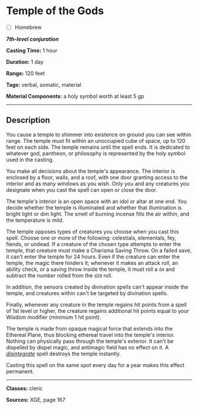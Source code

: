 # Temple of the Gods

- [ ] Homebrew

***7th-level conjuration***

**Casting Time:** 1 hour

**Duration:** 1 day

**Range:** 120 feet

**Tags:** verbal, somatic, material

**Material Components:** a holy symbol worth at least 5 gp

---

## Description
You cause a temple to shimmer into existence on ground you can see within range.
The temple must fit within an unoccupied cube of space, up to 120 feet on each side.
The temple remains until the spell ends.
It is dedicated to whatever god, pantheon, or philosophy is represented by the holy symbol used in the casting.

You make all decisions about the temple's appearance.
The interior is enclosed by a floor, walls, and a roof, with one door granting access to the interior and as many windows as you wish.
Only you and any creatures you designate when you cast the spell can open or close the door.

The temple's interior is an open space with an idol or altar at one end.
You decide whether the temple is illuminated and whether that illumination is bright light or dim light.
The smell of burning incense fills the air within, and the temperature is mild.

The temple opposes types of creatures you choose when you cast this spell.
Choose one or more of the following: celestials, elementals, fey, fiends, or undead.
If a creature of the chosen type attempts to enter the temple, that creature must make a Charisma Saving Throw.
On a failed save, it can't enter the temple for 24 hours.
Even if the creature can enter the temple, the magic there hinders it; whenever it makes an attack roll, an ability check, or a saving throw inside the temple, it must roll a `d4` and subtract the number rolled from the `d20` roll.

In addition, the sensors created by divination spells can't appear inside the temple, and creatures within can't be targeted by divination spells.

Finally, whenever any creature in the temple regains hit points from a spell of 1st level or higher, the creature regains additional hit points equal to your Wisdom modifier (minimum 1 hit point).

The temple is made from opaque magical force that extends into the Ethereal Plane, thus blocking ethereal travel into the temple's interior.
Nothing can physically pass through the temple's exterior.
It can't be dispelled by dispel magic, and antimagic field has no effect on it.
A [*disintegrate*](./disintegrate) spell destroys the temple instantly.

Casting this spell on the same spot every day for a year makes this effect permanent.

---

**Classes:** cleric

**Sources:** XGE, page 167
